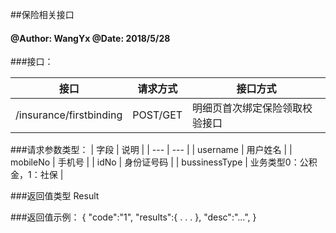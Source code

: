 ##保险相关接口
    
#### @Author: WangYx @Date: 2018/5/28 

###接口： 

| 接口 | 请求方式 | 接口方式 |
| ---  | --- | --- |
| /insurance/firstbinding | POST/GET | 明细页首次绑定保险领取校验接口 |

###请求参数类型：
| 字段 | 说明 |
| ---  | --- |
| username | 用户姓名 |
| mobileNo | 手机号 |
| idNo | 身份证号码 |
| bussinessType | 业务类型0：公积金，1：社保 |

###返回值类型
    Result
    
###返回值示例：
    {
        "code":"1",
        "results":{
            .
            .
            .
        },
        "desc":"...",
    }